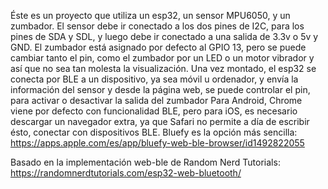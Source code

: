 Éste es un proyecto que utiliza un esp32, un sensor MPU6050, y un zumbador.
El sensor debe ir conectado a los dos pines de I2C, para los pines de SDA y SDL, y luego debe ir conectado a una salida de 3.3v o 5v y GND.
El zumbador está asignado por defecto al GPIO 13, pero se puede cambiar tanto el pin, como el zumbador por un LED o un motor vibrador y así que no sea tan molesta la visualización.
Una vez montado, el esp32 se conecta por BLE a un dispositivo, ya sea móvil u ordenador, y envía la información del sensor y desde la página web, se puede controlar el pin, para activar o desactivar la salida del zumbador
Para Android, Chrome viene por defecto con funcionalidad BLE, pero para iOS, es necesario descargar un navegador extra, ya que Safari no permite a día de escribir ésto, conectar con dispositivos BLE. Bluefy es la opción más sencilla: https://apps.apple.com/es/app/bluefy-web-ble-browser/id1492822055


Basado en la implementación web-ble de Random Nerd Tutorials: https://randomnerdtutorials.com/esp32-web-bluetooth/
